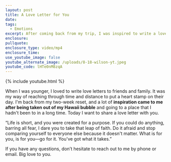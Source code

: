 ```yaml
---
layout: post
title: A Love Letter for You
date:
tags:
  - Emotions
excerpt: After coming back from my trip, I was inspired to write a love letter.
enclosure:
pullquote:
enclosure_type: video/mp4
enclosure_time:
use_youtube_image: false
youtube_alternate_image: /uploads/8-18-wilson-yt.jpeg
youtube_code: lHTe0nM8zqA
---
```

{% include youtube.html %}

When I was younger, I loved to write love letters to friends and family. It was my way of reaching through time and distance to put a heart stamp on their day. I'm back from my two-week reset, and a lot of **inspiration came to me after being taken out of my Hawaii bubble** and going to a place that I hadn't been to in a long time. Today I want to share a love letter with you.

“Life is short, and you were created for a purpose. If you could do anything, barring all fear, I dare you to take that leap of faith. Do it afraid and stop comparing yourself to everyone else because it doesn't matter. What is for you, is for you—go for it. You've got what it takes.”

If you have any questions, don’t hesitate to reach out to me by phone or email. Big love to you.